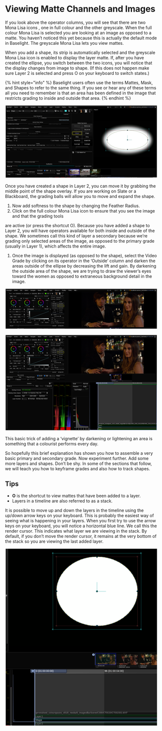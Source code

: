 # Viewing Matte Channels and Images

If you look above the operator columns, you will see that there are two Mona Lisa icons , one in full colour and the other greyscale. When the full colour Mona Lisa is selected you are looking at an image as opposed to a matte. You haven’t noticed this yet because this is actually the default mode in Baselight. The greyscale Mona Lisa lets you view mattes.

When you add a shape, its strip is automatically selected and the greyscale Mona Lisa icon is enabled to display the layer matte. If, after you have created the ellipse, you switch between the two icons, you will notice that the display changes from image to shape. \(If this does not happen make sure Layer 2 is selected and press O on your keyboard to switch states.\)

{% hint style="info" %}
Baselight users often use the terms Mattes, Mask, and Shapes to refer to the same thing. If you see or hear any of these terms all you need to remember is that an area has been defined in the image that restricts grading to inside and outside that area.
{% endhint %}

![Image 42. The shape tool after an ellipse has been created.](../.gitbook/assets/2021-10-06-01.50.18.png)

Once you have created a shape in Layer 2, you can move it by grabbing the middle point of the shape overlay. If you are working on Slate or a Blackboard, the grading balls will allow you to move and expand the shape.

1. Now add softness to the shape by changing the Feather Radius.
2. Click on the full colour Mona Lisa icon to ensure that you see the image and that the grading tools

are active \(or press the shortcut O\). Because you have added a shape to Layer 2, you will have operators available for both inside and outside of the shape. We sometimes call this kind of layer a secondary because we’re grading only selected areas of the image, as opposed to the primary grade \(usually in Layer 1\), which affects the entire image.

1. Once the image is displayed \(as opposed to the shape\), select the Video Grade by clicking on its operator in the ‘Outside’ column and darken the areas outside of the ellipse by decreasing the lift and gain. By darkening the outside area of the shape, we are trying to draw the viewer’s eyes toward the women as opposed to extraneous background detail in the image.

![Image 43. Video Grade&#x2019;s outside parameters selected.](../.gitbook/assets/2021-10-06-01.51.27.png)

![Image 44. A shape has been added to Layer2.](../.gitbook/assets/2021-10-06-01.51.52.png)

This basic trick of adding a ‘vignette’ by darkening or lightening an area is something that a colourist performs every day.

So hopefully this brief explanation has shown you how to assemble a very basic primary and secondary grade. Now experiment further. Add some more layers and shapes. Don’t be shy. In some of the sections that follow, we will teach you how to keyframe grades and also how to track shapes.

## Tips

* **O** is the shortcut to view mattes that have been added to a layer.
* Layers in a timeline are also referred to as a stack.

It is possible to move up and down the layers in the timeline using the up/down arrow keys on your keyboard. This is probably the easiest way of seeing what is happening in your layers. When you first try to use the arrow keys on your keyboard, you will notice a horizontal blue line. We call this the render cursor. This indicates what layer we are viewing in the stack. By default, if you don’t move the render cursor, it remains at the very bottom of the stack so you are viewing the last added layer.

![Image 45. The render cursor \(the light blue line\). In this example, the shape matte is being viewed because the render cursor has been moved up to the shape layer. Move the render cursor using the up/down arrow keys on the keyboard.](../.gitbook/assets/2021-10-06-01.53.02.png)

